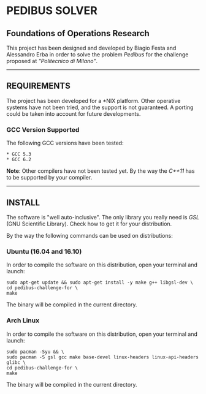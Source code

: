 # PEDIBUS SOLVER
## Foundations of Operations Research

This project has been designed and developed by Biagio Festa and
Alessandro Erba in order to solve the problem *Pedibus* for the
challenge proposed at *"Politecnico di Milano"*.

---

## REQUIREMENTS
The project has been developed for a *NIX platform.
Other operative systems have not been tried, and the support
is not guaranteed. A porting could be taken into account for
future developments.

### GCC Version Supported
The following GCC versions have been tested:

    * GCC 5.3
    * GCC 6.2
    
__Note__: Other compilers have not been tested yet. By the way
the *C++11* has to be supported by your compiler.

---

## INSTALL
The software is "well auto-inclusive". The only library you really need
is *GSL* (GNU Scientific Library).
Check how to get it for your distribution.

By the way the following commands can be used on distributions:

### Ubuntu (16.04 and 16.10)
In order to compile the software on this distribution, open your terminal
and launch:

    sudo apt-get update && sudo apt-get install -y make g++ libgsl-dev \
    cd pedibus-challenge-for \
    make
    
The binary will be compiled in the current directory.

### Arch Linux
In order to compile the software on this distribution, open your terminal
and launch:

    sudo pacman -Syu && \
    sudo pacman -S gsl gcc make base-devel linux-headers linux-api-headers glibc \
    cd pedibus-challenge-for \
    make
    
The binary will be compiled in the current directory.

